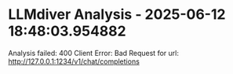 # LLMdiver Analysis - 2025-06-12 18:48:03.954882

Analysis failed: 400 Client Error: Bad Request for url: http://127.0.0.1:1234/v1/chat/completions